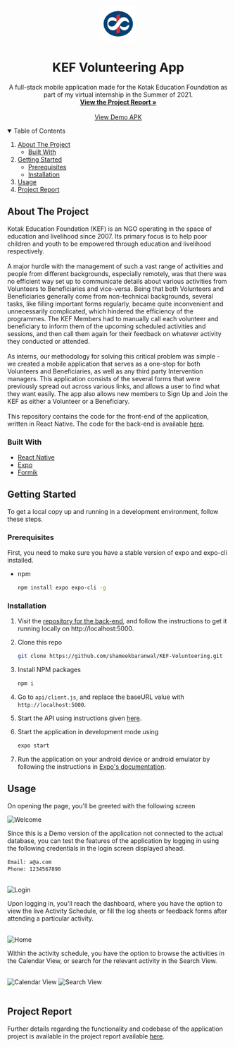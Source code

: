 <!-- PROJECT LOGO -->
<br />
<p align="center">
  <a href="https://bp-gc.in/kotak-refs">
    <img src="assets/icon.png" alt="Logo" width="80" height="80">
  </a>

  <h1 align="center">KEF Volunteering App</h1>

  <p align="center">
    A full-stack mobile application made for the Kotak Education Foundation as part of my virtual internship in the Summer of 2021. 
    <br />
    <a href="https://bp-gc.in/kotal-refs"><strong>View the Project Report »</strong></a>
    <br />
    <br />
    <a href="https://bp-gc.in/kotal-refs">View Demo APK</a>
  </p>
</p>



<!-- TABLE OF CONTENTS -->
<details open="open">
  <summary>Table of Contents</summary>
  <ol>
    <li>
      <a href="#about-the-project">About The Project</a>
      <ul>
        <li><a href="#built-with">Built With</a></li>
      </ul>
    </li>
    <li>
      <a href="#getting-started">Getting Started</a>
      <ul>
        <li><a href="#prerequisites">Prerequisites</a></li>
        <li><a href="#installation">Installation</a></li>
      </ul>
    </li>
    <li><a href="#usage">Usage</a></li>
    <li><a href="#project-report">Project Report</a></li>
  </ol>
</details>



<!-- ABOUT THE PROJECT -->
## About The Project

Kotak Education Foundation (KEF) is an NGO operating in the space of education and livelihood since 2007. Its primary focus is to help poor children and youth to be empowered through education and livelihood respectively. <br/> <br/>
A major hurdle with the management of such a vast range of activities and people from different backgrounds, especially remotely, was that there was no efficient way set up to communicate details about various activities from Volunteers to Beneficiaries and vice-versa. Being that both Volunteers and Beneficiaries generally come from non-technical backgrounds, several tasks, like filling important forms regularly, became quite inconvenient and unnecessarily complicated, which hindered the efficiency of the programmes. The KEF Members had to manually call each volunteer and beneficiary to inform them of the upcoming scheduled activities and sessions, and then call them again for their feedback on whatever activity they conducted or attended.
<br/> <br/>
As interns, our methodology for solving this critical problem was simple - we created a mobile application that serves as a one-stop for both Volunteers and Beneficiaries, as well as any third party Intervention managers. This application consists of the several forms that were previously spread out across various links, and allows a user to find what they want easily. The app also allows new members to Sign Up and Join the KEF as either a Volunteer or a Beneficiary.
<br/><br>
This repository contains the code for the front-end of the application, written in React Native. The code for the back-end is available [here](https://github.com/shameekbaranwal/KEF-API).

### Built With

* [React Native](https://reactnative.dev/)
* [Expo](https://expo.io/)
* [Formik](https://formik.org/)


<!-- GETTING STARTED -->
## Getting Started

To get a local copy up and running in a development environment, follow these steps.

### Prerequisites

First, you need to make sure you have a stable version of expo and expo-cli installed.

* npm
  ```sh
  npm install expo expo-cli -g
  ```

### Installation

1. Visit the [repository for the back-end](https://github.com/shameekbaranwal/KEF-API), and follow the instructions to get it running locally on http://localhost:5000.

2. Clone this repo
   ```sh
   git clone https://github.com/shameekbaranwal/KEF-Volunteering.git
   ```

3. Install NPM packages
   ```sh
   npm i
   ```

4. Go to `api/client.js`, and replace the baseURL value with ```http://localhost:5000```.
   
5. Start the API using instructions given [here](https://github.com/shameekbaranwal/KEF-API).
   
6. Start the application in development mode using
   ```sh
   expo start
   ```

7. Run the application on your android device or android emulator by following the instructions in [Expo's documentation](https://docs.expo.dev/get-started/installation/#2-expo-go-app-for-ios-and).



<!-- USAGE EXAMPLES -->
## Usage

On opening the page, you'll be greeted with the following screen <br/>

<img src="https://user-images.githubusercontent.com/39854726/132132472-dbf0bb74-509c-4cad-b7b0-50bb757ada66.jpg" alt="Welcome" width="200" > <br/>

Since this is a Demo version of the application not connected to the actual database, you can test the features of the application by logging in using the following credentials in the login screen displayed ahead.
```
Email: a@a.com
Phone: 1234567890
```

<br/><img src="https://user-images.githubusercontent.com/39854726/132132506-a9cdcb52-be0f-4fa9-951b-bb2c0968769f.jpg" alt="Login" width="200" > <br/>

Upon logging in, you'll reach the dashboard, where you have the option to view the live Activity Schedule, or fill the log sheets or feedback forms after attending a particular activity.

<br/> <img src="https://user-images.githubusercontent.com/39854726/132133520-04d6c71b-c97a-4a93-9e34-d98ea5f17487.jpg" alt="Home" width="200" > <br/>

Within the activity schedule, you have the option to browse the activities in the Calendar View, or search for the relevant activity in the Search View.

<br/>
<img src="https://user-images.githubusercontent.com/39854726/132133518-58d3bd6a-3d8c-492b-a94d-a023233034f3.jpg" alt="Calendar View" width="200" >
<img src="https://user-images.githubusercontent.com/39854726/132133519-154e6239-4416-4afd-92af-0f11577446b9.jpg" alt="Search View" width="200" >

<br/>
<br/>

## Project Report

Further details regarding the functionality and codebase of the application project is available in the project report available [here](https://bp-gc.in/kotak-refs).